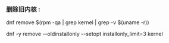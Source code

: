 ### 删除旧内核 :

dnf remove $(rpm -qa | grep kernel | grep -v $(uname -r))

dnf -y remove --oldinstallonly --setopt installonly_limit=3 kernel